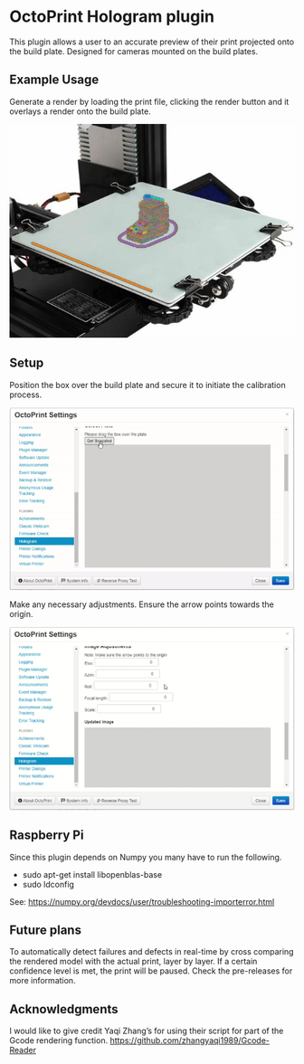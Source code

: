 OctoPrint Hologram plugin
=========================
This plugin allows a user to an accurate preview of their print projected onto the build plate. Designed for cameras mounted on the build plates.

Example Usage
-------------
Generate a render by loading the print file, clicking the render button and it overlays a render onto the build plate.

![demo](assets/demo.jpeg)

Setup
-----
Position the box over the build plate and secure it to initiate the calibration process.

![setup_1](assets/setup_1.gif)

Make any necessary adjustments. Ensure the arrow points towards the origin.

![setup_2](assets/setup_2.gif)

Raspberry Pi
------------
Since this plugin depends on Numpy you many have to run the following.
- sudo apt-get install libopenblas-base
- sudo ldconfig

See: https://numpy.org/devdocs/user/troubleshooting-importerror.html

Future plans
------------
To automatically detect failures and defects in real-time by cross comparing the rendered model with the actual print, layer by layer. If a certain confidence level is met, the print will be paused. Check the pre-releases for more information.

Acknowledgments
-------------
I would like to give credit Yaqi Zhang’s for using their script for part of the Gcode rendering function.
https://github.com/zhangyaqi1989/Gcode-Reader